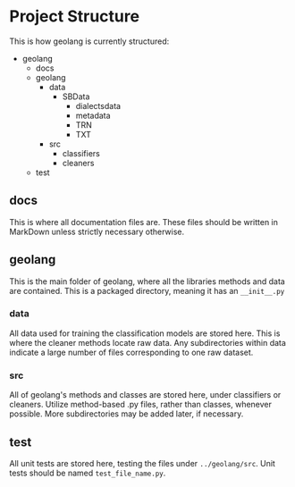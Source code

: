# Project Structure

This is how geolang is currently structured:

- geolang
  - docs
  - geolang
    - data
      - SBData
        - dialectsdata
        - metadata
        - TRN
        - TXT
    - src
      - classifiers
      - cleaners
  - test

## docs
This is where all documentation files are. These files
should be written in MarkDown unless strictly necessary otherwise.

## geolang
This is the main folder of geolang, where all the libraries methods and data
are contained. This is a packaged directory, meaning it has an `__init__.py`

### data
All data used for training the classification models are stored here.
This is where the cleaner methods locate raw data. Any subdirectories within data
indicate a large number of files corresponding to one raw dataset.

### src
All of geolang's methods and classes are stored here, under classifiers or cleaners.
Utilize method-based .py files, rather than classes, whenever possible.
More subdirectories may be added later, if necessary.

## test
All unit tests are stored here, testing the files under `../geolang/src`.
Unit tests should be named `test_file_name.py`.
